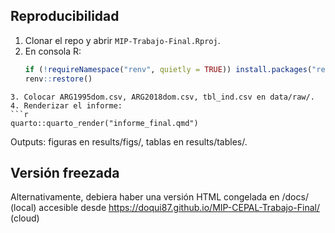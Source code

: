 ## Reproducibilidad

1. Clonar el repo y abrir `MIP-Trabajo-Final.Rproj`.
2. En consola R:
   ```r
   if (!requireNamespace("renv", quietly = TRUE)) install.packages("renv")
   renv::restore()
```
3. Colocar ARG1995dom.csv, ARG2018dom.csv, tbl_ind.csv en data/raw/.
4. Renderizar el informe:
```r
quarto::quarto_render("informe_final.qmd")
```

Outputs: figuras en results/figs/, tablas en results/tables/.


## Versión freezada

Alternativamente, debiera haber una versión HTML congelada en /docs/ (local)
accesible desde https://doqui87.github.io/MIP-CEPAL-Trabajo-Final/ (cloud)
